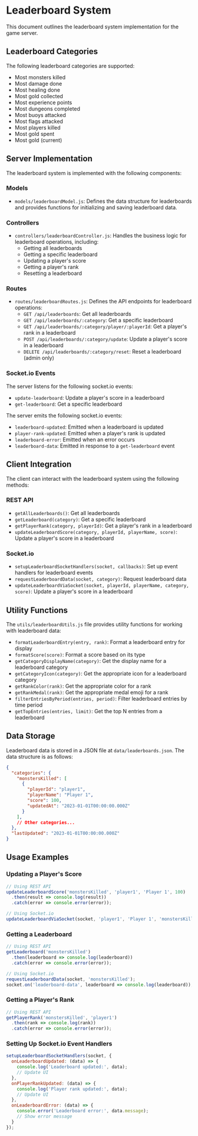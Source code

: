 # Leaderboard System

This document outlines the leaderboard system implementation for the game server.

## Leaderboard Categories

The following leaderboard categories are supported:

- Most monsters killed
- Most damage done
- Most healing done
- Most gold collected
- Most experience points
- Most dungeons completed
- Most buoys attacked
- Most flags attacked
- Most players killed
- Most gold spent
- Most gold (current)

## Server Implementation

The leaderboard system is implemented with the following components:

### Models

- `models/leaderboardModel.js`: Defines the data structure for leaderboards and provides functions for initializing and saving leaderboard data.

### Controllers

- `controllers/leaderboardController.js`: Handles the business logic for leaderboard operations, including:
  - Getting all leaderboards
  - Getting a specific leaderboard
  - Updating a player's score
  - Getting a player's rank
  - Resetting a leaderboard

### Routes

- `routes/leaderboardRoutes.js`: Defines the API endpoints for leaderboard operations:
  - `GET /api/leaderboards`: Get all leaderboards
  - `GET /api/leaderboards/:category`: Get a specific leaderboard
  - `GET /api/leaderboards/:category/player/:playerId`: Get a player's rank in a leaderboard
  - `POST /api/leaderboards/:category/update`: Update a player's score in a leaderboard
  - `DELETE /api/leaderboards/:category/reset`: Reset a leaderboard (admin only)

### Socket.io Events

The server listens for the following socket.io events:

- `update-leaderboard`: Update a player's score in a leaderboard
- `get-leaderboard`: Get a specific leaderboard

The server emits the following socket.io events:

- `leaderboard-updated`: Emitted when a leaderboard is updated
- `player-rank-updated`: Emitted when a player's rank is updated
- `leaderboard-error`: Emitted when an error occurs
- `leaderboard-data`: Emitted in response to a `get-leaderboard` event

## Client Integration

The client can interact with the leaderboard system using the following methods:

### REST API

- `getAllLeaderboards()`: Get all leaderboards
- `getLeaderboard(category)`: Get a specific leaderboard
- `getPlayerRank(category, playerId)`: Get a player's rank in a leaderboard
- `updateLeaderboardScore(category, playerId, playerName, score)`: Update a player's score in a leaderboard

### Socket.io

- `setupLeaderboardSocketHandlers(socket, callbacks)`: Set up event handlers for leaderboard events
- `requestLeaderboardData(socket, category)`: Request leaderboard data
- `updateLeaderboardViaSocket(socket, playerId, playerName, category, score)`: Update a player's score in a leaderboard

## Utility Functions

The `utils/leaderboardUtils.js` file provides utility functions for working with leaderboard data:

- `formatLeaderboardEntry(entry, rank)`: Format a leaderboard entry for display
- `formatScore(score)`: Format a score based on its type
- `getCategoryDisplayName(category)`: Get the display name for a leaderboard category
- `getCategoryIcon(category)`: Get the appropriate icon for a leaderboard category
- `getRankColor(rank)`: Get the appropriate color for a rank
- `getRankMedal(rank)`: Get the appropriate medal emoji for a rank
- `filterEntriesByPeriod(entries, period)`: Filter leaderboard entries by time period
- `getTopEntries(entries, limit)`: Get the top N entries from a leaderboard

## Data Storage

Leaderboard data is stored in a JSON file at `data/leaderboards.json`. The data structure is as follows:

```json
{
  "categories": {
    "monstersKilled": [
      {
        "playerId": "player1",
        "playerName": "Player 1",
        "score": 100,
        "updatedAt": "2023-01-01T00:00:00.000Z"
      }
    ],
    // Other categories...
  },
  "lastUpdated": "2023-01-01T00:00:00.000Z"
}
```

## Usage Examples

### Updating a Player's Score

```javascript
// Using REST API
updateLeaderboardScore('monstersKilled', 'player1', 'Player 1', 100)
  .then(result => console.log(result))
  .catch(error => console.error(error));

// Using Socket.io
updateLeaderboardViaSocket(socket, 'player1', 'Player 1', 'monstersKilled', 100);
```

### Getting a Leaderboard

```javascript
// Using REST API
getLeaderboard('monstersKilled')
  .then(leaderboard => console.log(leaderboard))
  .catch(error => console.error(error));

// Using Socket.io
requestLeaderboardData(socket, 'monstersKilled');
socket.on('leaderboard-data', leaderboard => console.log(leaderboard));
```

### Getting a Player's Rank

```javascript
// Using REST API
getPlayerRank('monstersKilled', 'player1')
  .then(rank => console.log(rank))
  .catch(error => console.error(error));
```

### Setting Up Socket.io Event Handlers

```javascript
setupLeaderboardSocketHandlers(socket, {
  onLeaderboardUpdated: (data) => {
    console.log('Leaderboard updated:', data);
    // Update UI
  },
  onPlayerRankUpdated: (data) => {
    console.log('Player rank updated:', data);
    // Update UI
  },
  onLeaderboardError: (data) => {
    console.error('Leaderboard error:', data.message);
    // Show error message
  }
});
``` 